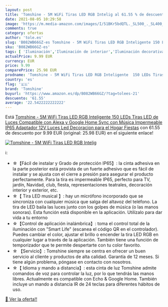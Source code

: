 ```yaml
---
layout: post
title: 'Tomshine - 5M WiFi Tiras LED RGB Intelig al 61.55 % de descuento'
date: 2021-08-05 10:29:58
image: 'https://m.media-amazon.com/images/I/51BKr5bdQTL._SL500_._SL400_.jpg'
comments: true
category: ofertas
author: 'tole.es'
slug: 'B082WB66GZ-es Tomshine - 5M WiFi Tiras LED RGB Inteligente 150 LEDs...'
sku: 'B082WB66GZ-es'
tags: [ 'Iluminación','Iluminación de interior','Iluminación decorativa y para usos específicos de interior','Tiras LED de interior','alexa','google','home','tomshine', ]
actualPrice: 9.99 EUR
currency: EUR
price: 9.99
comparePrice: 25.98 EUR
prodname: 'Tomshine - 5M WiFi Tiras LED RGB Inteligente  150 LEDs Tiras LED de Luces Compatible con Alexa y Google Home Sync con Música Impermeable IP65 Adaptador 12V Luces Led Decoracion para el Hogar Fiestas'
country: 'es'
flag: '🇪🇸'
brand: 'Tomshine'
buyurl: 'https://www.amazon.es/dp/B082WB66GZ/?tag=tolees-21'
descuento: '61.55'
average: '22.5422222222222'
---
```


Está [Tomshine - 5M WiFi Tiras LED RGB Inteligente  150 LEDs Tiras LED de Luces Compatible con Alexa y Google Home Sync con Música Impermeable IP65 Adaptador 12V Luces Led Decoracion para el Hogar Fiestas](https://www.amazon.es/dp/B082WB66GZ/?tag=tolees-21) con 61.55 de descuento por 9.99 EUR (original: 25.98 EUR) en el siguiente enlace!

[![Tomshine - 5M WiFi Tiras LED RGB Intelig](https://m.media-amazon.com/images/I/51BKr5bdQTL._SL500_._SL400_.jpg)](https://www.amazon.es/dp/B082WB66GZ/?tag=tolees-21)

ℹ️:

- ☆【Fácil de instalar y Grado de protección IP65】: la cinta adhesiva en la parte posterior está provista de un fuerte adhesivo que es fácil de instalar y se ajusta con el cierre a presión para asegurar el producto perfectamente. Para la tira es impermeable IP65, perfecto para TV, jardín, Navidad, club, fiesta, representaciones teatrales, decoración interior y exterior, etc.
- ☆【 Tira LED musical 】: hay un micrófono incorporado que se sincroniza con cualquier música que salga del altavoz del teléfono. La tira de LED baila las luces junto con los golpes de música (o las manos sonoras). Esta función está disponible en la aplicación. Utilízalo para dar vida a tu entorno
- ☆【Control de aplicación inalámbrica】: toma el control total de la iluminación con "Smart Life" (escanea el código QR en el controlador). Puedes cambiar el color, ajustar el brillo o encender la tira LED RGB en cualquier lugar a través de la aplicación. También tiene una función de temporizador que te permite despertarte con tu color favorito.
- ☆ 【Servicio】: Tomshine siempre se centra en ofrecer un buen servicio al cliente y productos de alta calidad. Garantía de 12 meses. Si tiene algún problema, póngase en contacto con nosotros.
- ☆【 Idioma y mando a distancia】: esta cinta de luz Tomshine admite comandos de voz para controlar la luz, por lo que tendrás las manos libres. Actualmente es compatible con Echo & Google Home. También incluye un mando a distancia IR de 24 teclas para diferentes hábitos de uso.

[🛒 Ver la oferta!!](https://www.amazon.es/dp/B082WB66GZ/?tag=tolees-21)
